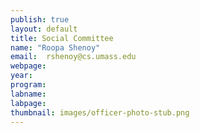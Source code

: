 ```yaml
---
publish: true
layout: default
title: Social Committee
name: "Roopa Shenoy"
email: 	rshenoy@cs.umass.edu 
webpage: 
year: 
program: 
labname: 
labpage: 
thumbnail: images/officer-photo-stub.png
---
```


